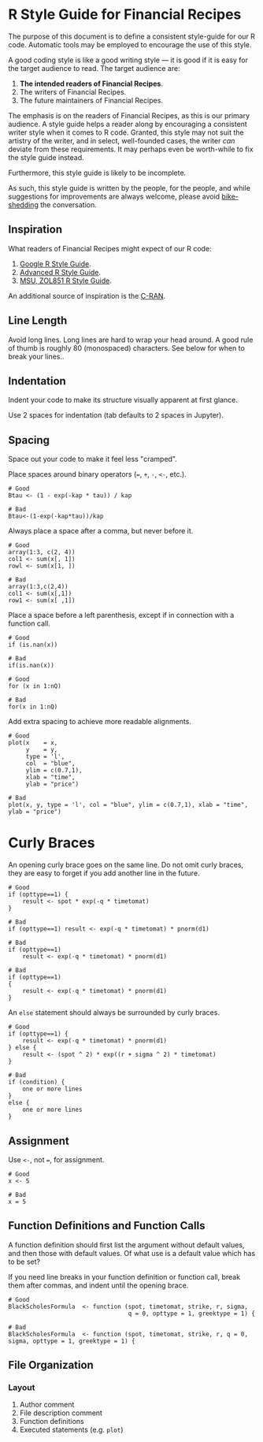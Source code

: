 # R Style Guide for Financial Recipes

The purpose of this document is to define a consistent style-guide for our R
code. Automatic tools may be employed to encourage the use of this style.

A good coding style is like a good writing style — it is good if it is easy for
the target audience to read. The target audience are:

1. **The intended readers of Financial Recipes**.
2. The writers of Financial Recipes.
3. The future maintainers of Financial Recipes.

The emphasis is on the readers of Financial Recipes, as this is our primary
audience. A style guide helps a reader along by encouraging a consistent writer
style when it comes to R code. Granted, this style may not suit the artistry of
the writer, and in select, well-founded cases, the writer *can* deviate from
these requirements. It may perhaps even be worth-while to fix the style guide
instead.

Furthermore, this style guide is likely to be incomplete.

As such, this style guide is written by the people, for the people, and while
suggestions for improvements are always welcome, please avoid
[bike-shedding](http://bikeshed.com/) the conversation.

## Inspiration

What readers of Financial Recipes might expect of our R code:

  1. [Google R Style Guide](https://google.github.io/styleguide/Rguide.xml).
  2. [Advanced R Style Guide](http://adv-r.had.co.nz/Style.html).
  3. [MSU, ZOL851 R Style Guide](https://www.msu.edu/~idworkin/ZOL851_style_guide.html).

An additional source of inspiration is the
[C-RAN](https://cran.r-project.org/web/packages/).

## Line Length

Avoid long lines. Long lines are hard to wrap your head around. A good rule of
thumb is roughly 80 (monospaced) characters. See below for when to break your
lines..

## Indentation

Indent your code to make its structure visually apparent at first glance.

Use 2 spaces for indentation (tab defaults to 2 spaces in Jupyter).

## Spacing

Space out your code to make it feel less "cramped".

Place spaces around binary operators (`=`, `+`, `-`, `<-`, etc.).

    # Good
    Btau <- (1 - exp(-kap * tau)) / kap

    # Bad
    Btau<-(1-exp(-kap*tau))/kap

Always place a space after a comma, but never before it.

    # Good
    array(1:3, c(2, 4))
    col1 <- sum(x[, 1])
    rowl <- sum(x[1, ])

    # Bad
    array(1:3,c(2,4))
    col1 <- sum(x[,1])
    row1 <- sum(x[ ,1])

Place a space before a left parenthesis, except if in connection with a function
call.

    # Good
    if (is.nan(x))

    # Bad
    if(is.nan(x))

    # Good
    for (x in 1:nQ)

    # Bad
    for(x in 1:nQ)

Add extra spacing to achieve more readable alignments.

    # Good
    plot(x    = x,
         y    = y,
         type = 'l',
         col  = "blue",
         ylim = c(0.7,1),
         xlab = "time",
         ylab = "price")

    # Bad
    plot(x, y, type = 'l', col = "blue", ylim = c(0.7,1), xlab = "time", ylab = "price")

# Curly Braces

An opening curly brace goes on the same line. Do not omit curly braces, they
are easy to forget if you add another line in the future.

    # Good
    if (opttype==1) {
        result <- spot * exp(-q * timetomat)
    }

    # Bad
    if (opttype==1) result <- exp(-q * timetomat) * pnorm(d1)

    # Bad
    if (opttype==1)
        result <- exp(-q * timetomat) * pnorm(d1)

    # Bad
    if (opttype==1)
    {
        result <- exp(-q * timetomat) * pnorm(d1)
    }

An `else` statement should always be surrounded by curly braces.

    # Good
    if (opttype==1) {
        result <- exp(-q * timetomat) * pnorm(d1)
    } else {
        result <- (spot ^ 2) * exp((r + sigma ^ 2) * timetomat)
    }

    # Bad
    if (condition) {
        one or more lines
    }
    else {
        one or more lines
    }

## Assignment

Use `<-`, not `=`, for assignment.

    # Good
    x <- 5

    # Bad
    x = 5

## Function Definitions and Function Calls

A function definition should first list the argument without default values,
and then those with default values. Of what use is a default value which has to
be set?

If you need line breaks in your function definition or function call, break
them after commas, and indent until the opening brace.

    # Good
    BlackScholesFormula  <- function (spot, timetomat, strike, r, sigma,
                                      q = 0, opttype = 1, greektype = 1) {

    # Bad
    BlackScholesFormula  <- function (spot, timetomat, strike, r, q = 0, sigma, opttype = 1, greektype = 1) {

## File Organization

### Layout

1. Author comment
2. File description comment
3. Function definitions
4. Executed statements (e.g. `plot`)
